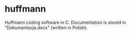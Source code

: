 # huffmann
Huffmann coding software in C.
Documentation is stored in "Dokumentacja.docx" (written in Polish).
